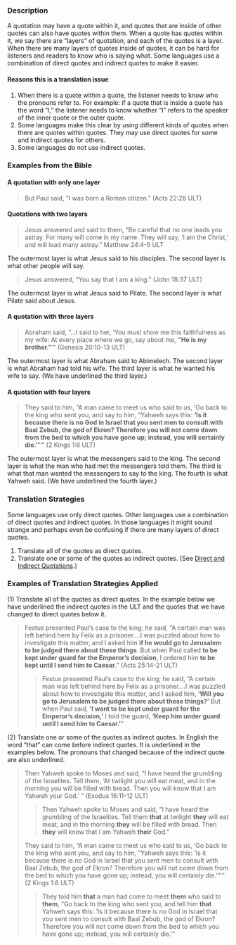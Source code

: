 ### Description

A quotation may have a quote within it, and quotes that are inside of other quotes can also have quotes within them. When a quote has quotes within it, we say there are “layers” of quotation, and each of the quotes is a layer.  When there are many layers of quotes inside of quotes, it can be hard for listeners and readers to know who is saying what. Some languages use a combination of direct quotes and indirect quotes to make it easier.

#### Reasons this is a translation issue

1. When there  is a quote within a quote, the listener needs to know who the pronouns refer to. For example: if a quote that is inside a quote has the word “I,” the listener needs to know whether “I” refers to the speaker of the inner quote or the outer quote.
1. Some languages make this clear by using different kinds of quotes when there are quotes within quotes. They may use direct quotes for some and indirect quotes for others.
1. Some languages do not use indirect quotes.

### Examples from the Bible

#### A quotation with only one layer

> But Paul said, “I was born a Roman citizen.” (Acts 22:28 ULT)

#### Quotations with two layers

> Jesus answered and said to them, “Be careful that no one leads you astray. For many will come in my name. They will say, ‘I am the Christ,’ and will lead many astray.”  Matthew 24:4-5 ULT

The outermost layer is what Jesus said to his disciples.  The second layer is what other people will say.
> Jesus answered, “You say that I am a king.” (John 18:37 ULT)

The outermost layer is what Jesus said to Pilate. The second layer is what Pilate said about Jesus.

#### A quotation with three layers

> Abraham said, “…I said to her, ‘You must show me this faithfulness as my wife: At every place where we go, say about me, **“He is my brother.”**‘“ (Genesis 20:10-13 ULT)

The outermost layer is what Abraham said to Abimelech. The second layer is what Abraham had told his wife. The third layer is what he wanted his wife to say. (We have underlined the third layer.)

#### A quotation with four layers

> They said to him, “A man came to meet us who said to us, ‘Go back to the king who sent you, and say to him, “Yahweh says this: **‘Is it because there is no God in Israel that you sent men to consult with Baal Zebub, the god of Ekron? Therefore you will not come down from the bed to which you have gone up; instead, you will certainly die.’**“‘“ (2 Kings 1:6 ULT)

The outermost layer is what the messengers said to the king. The second layer is what the man who had met the messengers told them. The third is what that man wanted the messengers to say to the king. The fourth is what Yahweh said. (We have underlined the fourth layer.)

### Translation Strategies

Some languages use only direct quotes. Other languages use a combination of direct quotes and indirect quotes. In those languages it might sound strange and perhaps even be confusing if there are many layers of direct quotes.

1. Translate all of the quotes as direct quotes.
1. Translate one or some of the quotes as indirect quotes. (See [Direct and Indirect Quotations](../figs-quotations/01.md).)

### Examples of Translation Strategies Applied

(1) Translate all of the quotes as direct quotes. In the example below we have underlined the indirect quotes in the ULT and the quotes that we have changed to direct quotes below it.

> Festus presented Paul’s case to the king; he said, “A certain man was left behind here by Felix as a prisoner.…I was puzzled about how to investigate this matter, and I asked him **if he would go to Jerusalem to be judged there about these things**. But when Paul called **to be kept under guard for the Emperor’s decision**, I ordered him **to be kept until I send him to Caesar**.” (Acts 25:14-21 ULT)  
>> Festus presented Paul’s case to the king; he said, “A certain man was left behind here by Felix as a prisoner.…I was puzzled about how to investigate this matter, and I asked him, **‘Will you  go to Jerusalem to be judged there about these things?’** But when Paul said, **‘I want to be kept under guard for the Emperor’s decision,’** I told the guard, **‘Keep him under guard until I send him to Caesar.’**“

(2) Translate one or some of the quotes as indirect quotes. In English the word “that” can come before indirect quotes. It is underlined in the examples below. The pronouns that changed because of the indirect quote are also underlined.

> Then Yahweh spoke to Moses and said, “I have heard the grumbling of the Israelites. Tell them, ‘At twilight you will eat meat, and in the morning you will be filled with bread. Then you will know that I am Yahweh your God.’ “ (Exodus 16:11-12 ULT)
> 
> > Then Yahweh spoke to Moses and said, “I have heard the grumbling of the Israelites. Tell them **that** at twilight **they** will eat meat, and in the morning **they** will be filled with bread. Then **they** will know that I am Yahweh **their** God.”
> 
> They said to him, “A man came to meet us who said to us, ‘Go back to the king who sent you, and say to him, “Yahweh says this: ‘Is it because there is no God in Israel that you sent men to consult with Baal Zebub, the god of Ekron? Therefore you will not come down from the bed to which you have gone up; instead, you will certainly die.’“‘“ (2 Kings 1:6 ULT)
> 
> > They told him **that** a man had come to meet **them** who said to **them**, “Go back to the king who sent you, and tell him **that** Yahweh says this: ‘Is it because there is no God in Israel that you sent men to consult with Baal Zebub, the god of Ekron? Therefore you will not come down from the bed to which you have gone up; instead, you will certainly die.’“